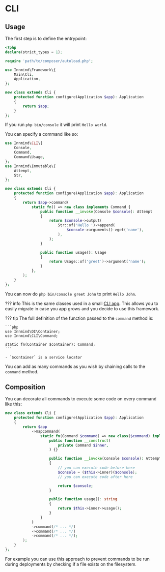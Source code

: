 # CLI

## Usage

The first step is to define the entrypoint:

```php title="bin/console"
<?php
declare(strict_types = 1);

require 'path/to/composer/autoload.php';

use Innmind\Framework\{
    Main\Cli,
    Application,
};

new class extends Cli {
    protected function configure(Application $app): Application
    {
        return $app;
    }
};
```

If you run `php bin/console` it will print `Hello world`.

You can specify a command like so:

```php title="bin/console"
use Innmind\CLI\{
    Console,
    Command,
    Command\Usage,
};
use Innmind\Immutable\{
    Attempt,
    Str,
};

new class extends Cli {
    protected function configure(Application $app): Application
    {
        return $app->command(
            static fn() => new class implements Command {
                public function __invoke(Console $console): Attempt
                {
                    return $console->output(
                        Str::of('Hello ')->append(
                            $console->arguments()->get('name'),
                        ),
                    );
                }

                public function usage(): Usage
                {
                    return Usage::of('greet')->argument('name');
                }
            },
        );
    }
};
```

You can now do `php bin/console greet John` to print `Hello John`.

??? info
    This is the same classes used in a small [CLI app](../app/cli.md). This allows you to easily migrate in case you app grows and you decide to use this framework.

??? tip
    The full definition of the function passed to the `command` method is:

    ```php
    use Innmind\DI\Container;
    use Innmind\CLI\Command;

    static fn(Container $container): Command;
    ```

    - `$container` is a service locator

You can add as many commands as you wish by chaining calls to the `command` method.

## Composition

You can decorate all commands to execute some code on every command like this:

```php title="bin/console"
new class extends Cli {
    protected function configure(Application $app): Application
    {
        return $app
            ->mapCommand(
                static fn(Command $command) => new class($command) implements Command {
                    public function __construct(
                        private Command $inner,
                    ) {}

                    public function __invoke(Console $console): Attempt
                    {
                        // you can execute code before here
                        $console = ($this->inner)($console);
                        // you can execute code after here

                        return $console;
                    }

                    public function usage(): string
                    {
                        return $this->inner->usage();
                    }
                }
            )
            ->command(/* ... */)
            ->command(/* ... */)
            ->command(/* ... */);
        );
    }
};
```

For example you can use this approach to prevent commands to be run during deployments by checking if a file exists on the filesystem.
